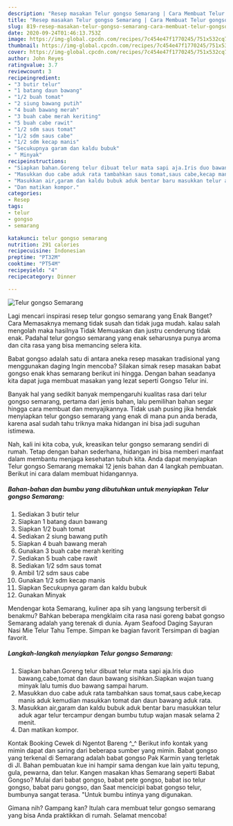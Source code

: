 ```yaml
---
description: "Resep masakan Telur gongso Semarang | Cara Membuat Telur gongso Semarang Yang Enak Banget"
title: "Resep masakan Telur gongso Semarang | Cara Membuat Telur gongso Semarang Yang Enak Banget"
slug: 819-resep-masakan-telur-gongso-semarang-cara-membuat-telur-gongso-semarang-yang-enak-banget
date: 2020-09-24T01:46:13.753Z
image: https://img-global.cpcdn.com/recipes/7c454e47f1770245/751x532cq70/telur-gongso-semarang-foto-resep-utama.jpg
thumbnail: https://img-global.cpcdn.com/recipes/7c454e47f1770245/751x532cq70/telur-gongso-semarang-foto-resep-utama.jpg
cover: https://img-global.cpcdn.com/recipes/7c454e47f1770245/751x532cq70/telur-gongso-semarang-foto-resep-utama.jpg
author: John Reyes
ratingvalue: 3.7
reviewcount: 3
recipeingredient:
- "3 butir telur"
- "1 batang daun bawang"
- "1/2 buah tomat"
- "2 siung bawang putih"
- "4 buah bawang merah"
- "3 buah cabe merah keriting"
- "5 buah cabe rawit"
- "1/2 sdm saus tomat"
- "1/2 sdm saus cabe"
- "1/2 sdm kecap manis"
- "Secukupnya garam dan kaldu bubuk"
- " Minyak"
recipeinstructions:
- "Siapkan bahan.Goreng telur dibuat telur mata sapi aja.Iris duo bawang,cabe,tomat dan daun bawang sisihkan.Siapkan wajan tuang minyak lalu tumis duo bawang sampai harum."
- "Masukkan duo cabe aduk rata tambahkan saus tomat,saus cabe,kecap manis aduk kemudian masukkan tomat dan daun bawang aduk rata."
- "Masukkan air,garam dan kaldu bubuk aduk bentar baru masukkan telur aduk agar telur tercampur dengan bumbu tutup wajan masak selama 2 menit."
- "Dan matikan kompor."
categories:
- Resep
tags:
- telur
- gongso
- semarang

katakunci: telur gongso semarang 
nutrition: 291 calories
recipecuisine: Indonesian
preptime: "PT32M"
cooktime: "PT54M"
recipeyield: "4"
recipecategory: Dinner

---
```



![Telur gongso Semarang](https://img-global.cpcdn.com/recipes/7c454e47f1770245/751x532cq70/telur-gongso-semarang-foto-resep-utama.jpg)

Lagi mencari inspirasi resep telur gongso semarang yang Enak Banget? Cara Memasaknya memang tidak susah dan tidak juga mudah. kalau salah mengolah maka hasilnya Tidak Memuaskan dan justru cenderung tidak enak. Padahal telur gongso semarang yang enak seharusnya punya aroma dan cita rasa yang bisa memancing selera kita.

Babat gongso adalah satu di antara aneka resep masakan tradisional yang menggunakan daging Ingin mencoba? Silakan simak resep masakan babat gongso enak khas semarang berikut ini hingga. Dengan bahan seadanya kita dapat juga membuat masakan yang lezat seperti Gongso Telur ini.

Banyak hal yang sedikit banyak mempengaruhi kualitas rasa dari telur gongso semarang, pertama dari jenis bahan, lalu pemilihan bahan segar hingga cara membuat dan menyajikannya. Tidak usah pusing jika hendak menyiapkan telur gongso semarang yang enak di mana pun anda berada, karena asal sudah tahu triknya maka hidangan ini bisa jadi suguhan istimewa.


Nah, kali ini kita coba, yuk, kreasikan telur gongso semarang sendiri di rumah. Tetap dengan bahan sederhana, hidangan ini bisa memberi manfaat dalam membantu menjaga kesehatan tubuh kita. Anda dapat menyiapkan Telur gongso Semarang memakai 12 jenis bahan dan 4 langkah pembuatan. Berikut ini cara dalam membuat hidangannya.

<!--inarticleads1-->

##### Bahan-bahan dan bumbu yang dibutuhkan untuk menyiapkan Telur gongso Semarang:

1. Sediakan 3 butir telur
1. Siapkan 1 batang daun bawang
1. Siapkan 1/2 buah tomat
1. Sediakan 2 siung bawang putih
1. Siapkan 4 buah bawang merah
1. Gunakan 3 buah cabe merah keriting
1. Sediakan 5 buah cabe rawit
1. Sediakan 1/2 sdm saus tomat
1. Ambil 1/2 sdm saus cabe
1. Gunakan 1/2 sdm kecap manis
1. Siapkan Secukupnya garam dan kaldu bubuk
1. Gunakan  Minyak


Mendengar kota Semarang, kuliner apa sih yang langsung terbersit di benakmu? Bahkan beberapa mengklaim cita rasa nasi goreng babat gongso Semarang adalah yang terenak di dunia. Ayam Seafood Daging Sayuran Nasi Mie Telur Tahu Tempe. Simpan ke bagian favorit Tersimpan di bagian favorit. 

<!--inarticleads2-->

##### Langkah-langkah menyiapkan Telur gongso Semarang:

1. Siapkan bahan.Goreng telur dibuat telur mata sapi aja.Iris duo bawang,cabe,tomat dan daun bawang sisihkan.Siapkan wajan tuang minyak lalu tumis duo bawang sampai harum.
1. Masukkan duo cabe aduk rata tambahkan saus tomat,saus cabe,kecap manis aduk kemudian masukkan tomat dan daun bawang aduk rata.
1. Masukkan air,garam dan kaldu bubuk aduk bentar baru masukkan telur aduk agar telur tercampur dengan bumbu tutup wajan masak selama 2 menit.
1. Dan matikan kompor.


Kontak Booking Cewek di Ngentot Bareng ^_^ Berikut info kontak yang mimin dapat dan saring dari beberapa sumber yang mimin. Babat gongso yang terkenal di Semarang adalah babat gongso Pak Karmin yang terletak di Jl. Bahan pembuatan kue ini hampir sama dengan kue lain yaitu tepung, gula, pewarna, dan telur. Kangen masakan khas Semarang seperti Babat Gongso? Mulai dari babat gongso, babat pete gongso, babat iso telur gongso, babat paru gongso, dan Saat mencicipi babat gongso telur, bumbunya sangat terasa. &#34;Untuk bumbu intinya yang digunakan. 

Gimana nih? Gampang kan? Itulah cara membuat telur gongso semarang yang bisa Anda praktikkan di rumah. Selamat mencoba!
